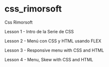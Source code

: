 # css_rimorsoft
Css Rimorsoft

Lesson 1 - Intro de la Serie de CSS

Lesson 2 - Menú con CSS y HTML usando FLEX

Lesson 3 - Responsive menu with CSS and HTML

Lesson 4 - Menu, Skew with CSS and HTML
